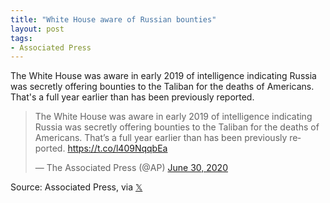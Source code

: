 ```yaml
---
title: "White House aware of Russian bounties"
layout: post
tags:
- Associated Press
---
```


The White House was aware in early 2019 of intelligence indicating Russia was secretly offering bounties to the Taliban for the deaths of Americans. That's a full year earlier than has been previously reported.

<blockquote class="twitter-tweet"><p lang="en" dir="ltr">The White House was aware in early 2019 of intelligence indicating Russia was secretly offering bounties to the Taliban for the deaths of Americans. That’s a full year earlier than has been previously reported. <a href="https://t.co/l409NqqbEa">https://t.co/l409NqqbEa</a></p>&mdash; The Associated Press (@AP) <a href="https://twitter.com/AP/status/1277793052099256322?ref_src=twsrc%5Etfw">June 30, 2020</a></blockquote> <script async src="https://platform.twitter.com/widgets.js" charset="utf-8"></script>

Source: Associated Press, via [𝕏](https://x.com)

